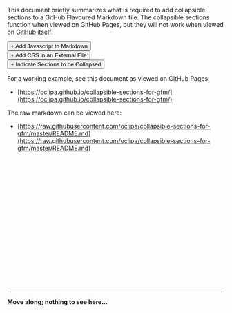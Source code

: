 This document briefly summarizes what is required to add collapsible sections to a GitHub Flavoured Markdown file.  The collapsible sections function when viewed on GitHub Pages, but they will not work when viewed on GitHub itself.

<div>   
<button type="button" class="collapsible">+ Add Javascript to Markdown</button>
<div class="content" style="display: none;" markdown="1">

### e.g. in README.md

**This should be placed at the bottom of the markdown document**

**This will look ugly when viewed on GitHub, but won't be visible on GitHub Pages**

```javascript
<script type="text/javascript">

    function loadCSS(filename){ 

       var file = document.createElement("link");
       file.setAttribute("rel", "stylesheet");
       file.setAttribute("type", "text/css");
       file.setAttribute("href", filename);
       document.head.appendChild(file);
    }

    //just call a function to load your CSS
    //this path should be relative your HTML location
    loadCSS("collapse.css");

    var coll = document.getElementsByClassName("collapsible");
    var i;

    for (i = 0; i < coll.length; i++) {
      coll[i].addEventListener("click", function() {
        this.classList.toggle("active");
        var content = this.nextElementSibling;
        if (content.style.display === "block") {
          content.style.display = "none";
        } else {
          content.style.display = "block";
        }
      });
    }

</script>
```
</div>
</div>

<div>  
<button type="button" class="collapsible">+ Add CSS in an External File</button>
<div class="content" style="display: none;" markdown="1">
    
### e.g. in collapse.css

```css
/* Style the button that is used to open and close 
    the collapsible content */
.collapsible {
  background-color: #eee;
  color: #444;
  cursor: pointer;
  padding: 18px;
  width: 100%;
  border: 5px;
  text-align: left;
  outline: none;
  font-size: 24px;
}

/* Add a background color to the button if it is clicked on 
    (add the .active class with JS), and when you move the 
    mouse over it (hover) */
.active, .collapsible:hover {
  background-color: #ccc;
}

/* Style the collapsible content. Note: hidden by default */
.content {
  padding: 18px 18px 18px 18px;
  display: none;
  overflow: hidden;
  background-color: #f1f1f1;
  border: 2px solid #444;
  border-radius: 5px;
}

```
</div>
</div>

<div>   
<button type="button" class="collapsible">+ Indicate Sections to be Collapsed</button>
<div class="content" style="display: none;" markdown="1">
    
### e.g. in README.md

**Note that the left alignment of the tags is important!**

**Also, the line spacing is important if you want it to look reasonable on GitHub.**

```html
<div>   
<button type="button" class="collapsible">+ Collapsible Section</button>
<div class="content" style="display: none;" markdown="1">
<!-- Blank line here -->
<!-- Content to be hidden goes here -->
</div>
</div>
```
</div>
</div>

For a working example, see this document as viewed on GitHub Pages: 
   * [https://oclipa.github.io/collapsible-sections-for-gfm/](https://oclipa.github.io/collapsible-sections-for-gfm/)

The raw markdown can be viewed here:
   * [https://raw.githubusercontent.com/oclipa/collapsible-sections-for-gfm/master/README.md](https://raw.githubusercontent.com/oclipa/collapsible-sections-for-gfm/master/README.md)

&nbsp;

&nbsp;

&nbsp;

&nbsp;

&nbsp;

&nbsp;

&nbsp;

&nbsp;

&nbsp;

&nbsp;

------
**Move along; nothing to see here...**

<script type="text/javascript">

    function loadCSS(filename){ 

       var file = document.createElement("link");
       file.setAttribute("rel", "stylesheet");
       file.setAttribute("type", "text/css");
       file.setAttribute("href", filename);
       document.head.appendChild(file);
    }

    //just call a function to load your CSS
    //this path should be relative your HTML location
    loadCSS("collapse.css");

    var coll = document.getElementsByClassName("collapsible");
    var i;

    for (i = 0; i < coll.length; i++) {
      coll[i].addEventListener("click", function() {
        this.classList.toggle("active");
        var content = this.nextElementSibling;
        if (content.style.display === "block") {
          content.style.display = "none";
        } else {
          content.style.display = "block";
        }
      });
    }

</script>
